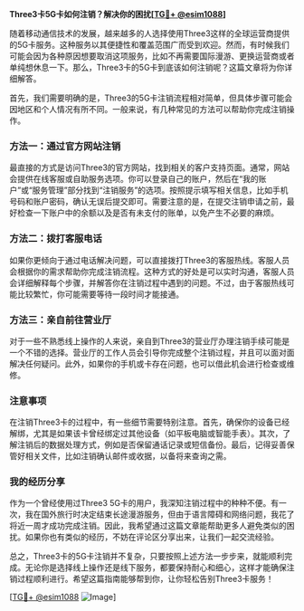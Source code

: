**Three3卡5G卡如何注销？解决你的困扰[[TG💪+ @esim1088](https://t.me/s/esim1088)]**

随着移动通信技术的发展，越来越多的人选择使用Three3这样的全球运营商提供的5G卡服务。这种服务以其便捷性和覆盖范围广而受到欢迎。然而，有时候我们可能会因为各种原因想要取消这项服务，比如不再需要国际漫游、更换运营商或者单纯想休息一下。那么，Three3卡的5G卡到底该如何注销呢？这篇文章将为你详细解答。

首先，我们需要明确的是，Three3的5G卡注销流程相对简单，但具体步骤可能会因地区和个人情况有所不同。一般来说，有几种常见的方法可以帮助你完成注销操作。

### 方法一：通过官方网站注销

最直接的方式是访问Three3的官方网站，找到相关的客户支持页面。通常，网站会提供在线客服或自助服务选项。你可以登录自己的账户，然后在“我的账户”或“服务管理”部分找到“注销服务”的选项。按照提示填写相关信息，比如手机号码和账户密码，确认无误后提交即可。需要注意的是，在提交注销申请之前，最好检查一下账户中的余额以及是否有未支付的账单，以免产生不必要的麻烦。

### 方法二：拨打客服电话

如果你更倾向于通过电话解决问题，可以直接拨打Three3的客服热线。客服人员会根据你的需求帮助你完成注销流程。这种方式的好处是可以实时沟通，客服人员会详细解释每个步骤，并解答你在注销过程中遇到的问题。不过，由于客服热线可能比较繁忙，你可能需要等待一段时间才能接通。

### 方法三：亲自前往营业厅

对于一些不熟悉线上操作的人来说，亲自到Three3的营业厅办理注销手续可能是一个不错的选择。营业厅的工作人员会引导你完成整个注销过程，并且可以面对面解决任何疑问。此外，如果你的手机或卡存在问题，也可以借此机会进行检查或维修。

### 注意事项

在注销Three3卡的过程中，有一些细节需要特别注意。首先，确保你的设备已经解绑，尤其是如果该卡曾经绑定过其他设备（如平板电脑或智能手表）。其次，了解注销后的数据处理方式，例如是否保留通话记录或短信备份。最后，记得妥善保管好相关文件，比如注销确认邮件或收据，以备将来查询之需。

### 我的经历分享

作为一个曾经使用过Three3 5G卡的用户，我深知注销过程中的种种不便。有一次，我在国外旅行时决定结束长途漫游服务，但由于语言障碍和网络问题，我花了将近一周才成功完成注销。因此，我希望通过这篇文章能帮助更多人避免类似的困扰。如果你也有类似的经历，不妨在评论区分享出来，让我们一起交流经验。

总之，Three3卡的5G卡注销并不复杂，只要按照上述方法一步步来，就能顺利完成。无论你是选择线上操作还是线下服务，都要保持耐心和细心，这样才能确保注销过程顺利进行。希望这篇指南能够帮到你，让你轻松告别Three3卡服务！

[[TG💪+ @esim1088](https://t.me/s/esim1088) ![Image](https://i.postimg.cc/4NQfJmqS/Snipaste-2025-05-13-00-14-12.png)]